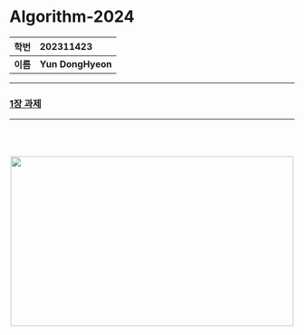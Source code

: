 # Algorithm-2024
**학번**|**202311423**
:-----:|:-----
**이름**|**Yun DongHyeon**

***
### [1장 과제](https://github.com/Zeep02/Algorithm-2024/tree/main/1%EC%9E%A5%20%EA%B3%BC%EC%A0%9C)
***


<p align="center"><br/><br/><br/>
<img src="https://static.wikia.nocookie.net/silly-cat/images/c/c3/Chipi_Chipi_Chapa_Chapa_Cat.png/revision/latest?cb=20231228121420"  height="300" width="500">
</p>

